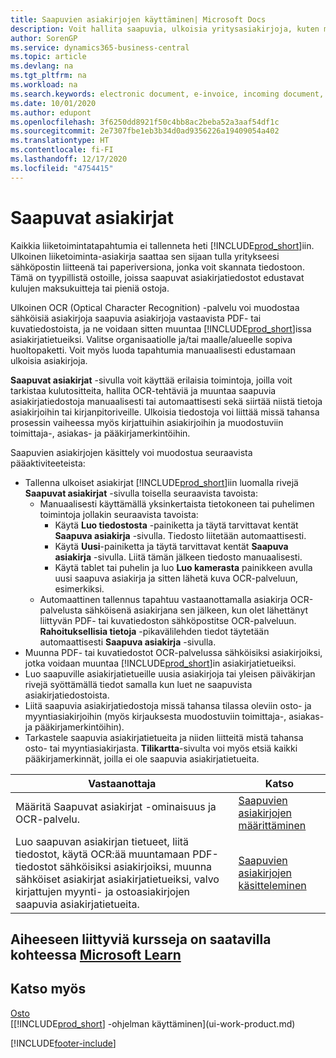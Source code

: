 ```yaml
---
title: Saapuvien asiakirjojen käyttäminen| Microsoft Docs
description: Voit hallita saapuvia, ulkoisia yritysasiakirjoja, kuten maksukuitteja tai PDF-tiedostoja, hallita OCR-tehtäviä ja muuntaa tiedostoja sähköisiksi asiakirjoiksi ja tietueiksi.
author: SorenGP
ms.service: dynamics365-business-central
ms.topic: article
ms.devlang: na
ms.tgt_pltfrm: na
ms.workload: na
ms.search.keywords: electronic document, e-invoice, incoming document, OCR, ecommerce, document exchange, import invoice
ms.date: 10/01/2020
ms.author: edupont
ms.openlocfilehash: 3f6250dd8921f50c4bb8ac2beba52a3aaf54df1c
ms.sourcegitcommit: 2e7307fbe1eb3b34d0ad9356226a19409054a402
ms.translationtype: HT
ms.contentlocale: fi-FI
ms.lasthandoff: 12/17/2020
ms.locfileid: "4754415"
---
```

# <a name="incoming-documents"></a>Saapuvat asiakirjat

Kaikkia liiketoimintatapahtumia ei tallenneta heti [!INCLUDE[prod_short](includes/prod_short.md)]iin. Ulkoinen liiketoiminta-asiakirja saattaa sen sijaan tulla yritykseesi sähköpostin liitteenä tai paperiversiona, jonka voit skannata tiedostoon. Tämä on tyypillistä ostoille, joissa saapuvat asiakirjatiedostot edustavat kulujen maksukuitteja tai pieniä ostoja.

Ulkoinen OCR (Optical Character Recognition) -palvelu voi muodostaa sähköisiä asiakirjoja saapuvia asiakirjoja vastaavista PDF- tai kuvatiedostoista, ja ne voidaan sitten muuntaa [!INCLUDE[prod_short](includes/prod_short.md)]issa asiakirjatietueiksi. Valitse organisaatiolle ja/tai maalle/alueelle sopiva huoltopaketti. Voit myös luoda tapahtumia manuaalisesti edustamaan ulkoisia asiakirjoja.  

**Saapuvat asiakirjat** -sivulla voit käyttää erilaisia toimintoja, joilla voit tarkistaa kulutositteita, hallita OCR-tehtäviä ja muuntaa saapuvia asiakirjatiedostoja manuaalisesti tai automaattisesti sekä siirtää niistä tietoja asiakirjoihin tai kirjanpitoriveille. Ulkoisia tiedostoja voi liittää missä tahansa prosessin vaiheessa myös kirjattuihin asiakirjoihin ja muodostuviin toimittaja-, asiakas- ja pääkirjamerkintöihin.

Saapuvien asiakirjojen käsittely voi muodostua seuraavista pääaktiviteeteista:

* Tallenna ulkoiset asiakirjat [!INCLUDE[prod_short](includes/prod_short.md)]iin luomalla rivejä **Saapuvat asiakirjat** -sivulla toisella seuraavista tavoista:
  * Manuaalisesti käyttämällä yksinkertaista tietokoneen tai puhelimen toimintoja jollakin seuraavista tavoista:
    * Käytä **Luo tiedostosta** -painiketta ja täytä tarvittavat kentät **Saapuva asiakirja** -sivulla. Tiedosto liitetään automaattisesti.  
    * Käytä **Uusi**-painiketta ja täytä tarvittavat kentät **Saapuva asiakirja** -sivulla. Liitä tämän jälkeen tiedosto manuaalisesti.
    * Käytä tablet tai puhelin ja luo **Luo kamerasta** painikkeen avulla uusi saapuva asiakirja ja sitten lähetä kuva OCR-palveluun, esimerkiksi.
  * Automaattinen tallennus tapahtuu vastaanottamalla asiakirja OCR-palvelusta sähköisenä asiakirjana sen jälkeen, kun olet lähettänyt liittyvän PDF- tai kuvatiedoston sähköpostitse OCR-palveluun. **Rahoituksellisia tietoja** -pikavälilehden tiedot täytetään automaattisesti **Saapuva asiakirja** -sivulla.
* Muunna PDF- tai kuvatiedostot OCR-palvelussa sähköisiksi asiakirjoiksi, jotka voidaan muuntaa [!INCLUDE[prod_short](includes/prod_short.md)]in asiakirjatietueiksi.
* Luo saapuville asiakirjatietueille uusia asiakirjoja tai yleisen päiväkirjan rivejä syöttämällä tiedot samalla kun luet ne saapuvista asiakirjatiedostoista.
* Liitä saapuvia asiakirjatiedostoja missä tahansa tilassa oleviin osto- ja myyntiasiakirjoihin (myös kirjauksesta muodostuviin toimittaja-, asiakas- ja pääkirjamerkintöihin).
* Tarkastele saapuvia asiakirjatietueita ja niiden liitteitä mistä tahansa osto- tai myyntiasiakirjasta. **Tilikartta**-sivulta voi myös etsiä kaikki pääkirjamerkinnät, joilla ei ole saapuvia asiakirjatietueita.

| Vastaanottaja | Katso |
| --- | --- |
| Määritä Saapuvat asiakirjat -ominaisuus ja OCR-palvelu. |[Saapuvien asiakirjojen määrittäminen](across-how-setup-income-documents.md) |
| Luo saapuvan asiakirjan tietueet, liitä tiedostot, käytä OCR:ää muuntamaan PDF-tiedostot sähköisiksi asiakirjoiksi, muunna sähköiset asiakirjat asiakirjatietueiksi, valvo kirjattujen myynti- ja ostoasiakirjojen saapuvia asiakirjatietueita. |[Saapuvien asiakirjojen käsitteleminen](across-process-income-documents.md) |

## <a name="see-related-training-at-microsoft-learn"></a>Aiheeseen liittyviä kursseja on saatavilla kohteessa [Microsoft Learn](/learn/modules/incoming-documents-dynamics-365-business-central/index)

## <a name="see-also"></a>Katso myös

[Osto](purchasing-manage-purchasing.md)  
[[!INCLUDE[prod_short](includes/prod_short.md)] -ohjelman käyttäminen](ui-work-product.md)  


[!INCLUDE[footer-include](includes/footer-banner.md)]